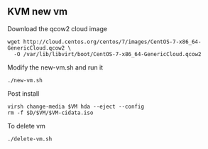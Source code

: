 ## KVM new vm

Download the qcow2 cloud image

```
wget http://cloud.centos.org/centos/7/images/CentOS-7-x86_64-GenericCloud.qcow2 \
  -O /var/lib/libvirt/boot/CentOS-7-x86_64-GenericCloud.qcow2 
```

Modify the new-vm.sh and run it
```
./new-vm.sh
```

Post install
```
virsh change-media $VM hda --eject --config
rm -f $D/$VM/$VM-cidata.iso
```

To delete vm
```
./delete-vm.sh
```
